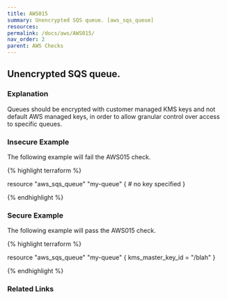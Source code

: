 ```yaml
---
title: AWS015
summary: Unencrypted SQS queue. [aws_sqs_queue] 
resources: 
permalink: /docs/aws/AWS015/
nav_order: 2
parent: AWS Checks
---
```


## Unencrypted SQS queue.

### Explanation


Queues should be encrypted with customer managed KMS keys and not default AWS managed keys, in order to allow granular control over access to specific queues.



### Insecure Example

The following example will fail the AWS015 check.

{% highlight terraform %}

resource "aws_sqs_queue" "my-queue" {
	# no key specified
}

{% endhighlight %}



### Secure Example

The following example will pass the AWS015 check.

{% highlight terraform %}

resource "aws_sqs_queue" "my-queue" {
	kms_master_key_id = "/blah"
}

{% endhighlight %}


### Related Links


